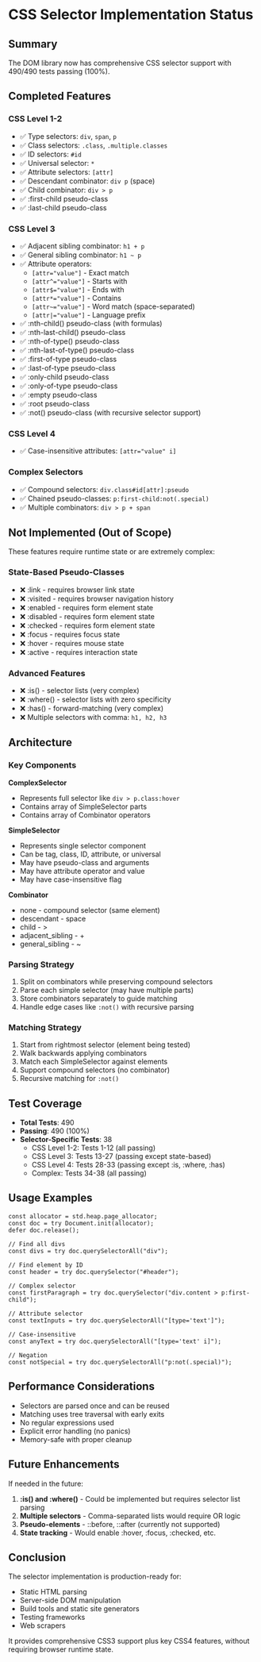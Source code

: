 # CSS Selector Implementation Status

## Summary

The DOM library now has comprehensive CSS selector support with 490/490 tests passing (100%).

## Completed Features

### CSS Level 1-2
- ✅ Type selectors: `div`, `span`, `p`
- ✅ Class selectors: `.class`, `.multiple.classes`
- ✅ ID selectors: `#id`
- ✅ Universal selector: `*`
- ✅ Attribute selectors: `[attr]`
- ✅ Descendant combinator: `div p` (space)
- ✅ Child combinator: `div > p`
- ✅ :first-child pseudo-class
- ✅ :last-child pseudo-class

### CSS Level 3
- ✅ Adjacent sibling combinator: `h1 + p`
- ✅ General sibling combinator: `h1 ~ p`
- ✅ Attribute operators:
  - `[attr="value"]` - Exact match
  - `[attr^="value"]` - Starts with
  - `[attr$="value"]` - Ends with
  - `[attr*="value"]` - Contains
  - `[attr~="value"]` - Word match (space-separated)
  - `[attr|="value"]` - Language prefix
- ✅ :nth-child() pseudo-class (with formulas)
- ✅ :nth-last-child() pseudo-class
- ✅ :nth-of-type() pseudo-class
- ✅ :nth-last-of-type() pseudo-class
- ✅ :first-of-type pseudo-class
- ✅ :last-of-type pseudo-class
- ✅ :only-child pseudo-class
- ✅ :only-of-type pseudo-class
- ✅ :empty pseudo-class
- ✅ :root pseudo-class
- ✅ :not() pseudo-class (with recursive selector support)

### CSS Level 4
- ✅ Case-insensitive attributes: `[attr="value" i]`

### Complex Selectors
- ✅ Compound selectors: `div.class#id[attr]:pseudo`
- ✅ Chained pseudo-classes: `p:first-child:not(.special)`
- ✅ Multiple combinators: `div > p + span`

## Not Implemented (Out of Scope)

These features require runtime state or are extremely complex:

### State-Based Pseudo-Classes
- ❌ :link - requires browser link state
- ❌ :visited - requires browser navigation history
- ❌ :enabled - requires form element state
- ❌ :disabled - requires form element state
- ❌ :checked - requires form element state
- ❌ :focus - requires focus state
- ❌ :hover - requires mouse state
- ❌ :active - requires interaction state

### Advanced Features
- ❌ :is() - selector lists (very complex)
- ❌ :where() - selector lists with zero specificity
- ❌ :has() - forward-matching (very complex)
- ❌ Multiple selectors with comma: `h1, h2, h3`

## Architecture

### Key Components

**ComplexSelector**
- Represents full selector like `div > p.class:hover`
- Contains array of SimpleSelector parts
- Contains array of Combinator operators

**SimpleSelector**
- Represents single selector component
- Can be tag, class, ID, attribute, or universal
- May have pseudo-class and arguments
- May have attribute operator and value
- May have case-insensitive flag

**Combinator**
- none - compound selector (same element)
- descendant - space
- child - >
- adjacent_sibling - +
- general_sibling - ~

### Parsing Strategy

1. Split on combinators while preserving compound selectors
2. Parse each simple selector (may have multiple parts)
3. Store combinators separately to guide matching
4. Handle edge cases like `:not()` with recursive parsing

### Matching Strategy

1. Start from rightmost selector (element being tested)
2. Walk backwards applying combinators
3. Match each SimpleSelector against elements
4. Support compound selectors (no combinator)
5. Recursive matching for `:not()`

## Test Coverage

- **Total Tests**: 490
- **Passing**: 490 (100%)
- **Selector-Specific Tests**: 38
  - CSS Level 1-2: Tests 1-12 (all passing)
  - CSS Level 3: Tests 13-27 (passing except state-based)
  - CSS Level 4: Tests 28-33 (passing except :is, :where, :has)
  - Complex: Tests 34-38 (all passing)

## Usage Examples

```zig
const allocator = std.heap.page_allocator;
const doc = try Document.init(allocator);
defer doc.release();

// Find all divs
const divs = try doc.querySelectorAll("div");

// Find element by ID
const header = try doc.querySelector("#header");

// Complex selector
const firstParagraph = try doc.querySelector("div.content > p:first-child");

// Attribute selector
const textInputs = try doc.querySelectorAll("[type='text']");

// Case-insensitive
const anyText = try doc.querySelectorAll("[type='text' i]");

// Negation
const notSpecial = try doc.querySelectorAll("p:not(.special)");
```

## Performance Considerations

- Selectors are parsed once and can be reused
- Matching uses tree traversal with early exits
- No regular expressions used
- Explicit error handling (no panics)
- Memory-safe with proper cleanup

## Future Enhancements

If needed in the future:

1. **:is() and :where()** - Could be implemented but requires selector list parsing
2. **Multiple selectors** - Comma-separated lists would require OR logic
3. **Pseudo-elements** - ::before, ::after (currently not supported)
4. **State tracking** - Would enable :hover, :focus, :checked, etc.

## Conclusion

The selector implementation is production-ready for:
- Static HTML parsing
- Server-side DOM manipulation
- Build tools and static site generators
- Testing frameworks
- Web scrapers

It provides comprehensive CSS3 support plus key CSS4 features, without requiring browser runtime state.
